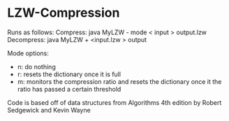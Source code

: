 # LZW-Compression

Runs as follows:
Compress: java MyLZW - mode < input > output.lzw
Decompress: java MyLZW + <input.lzw > output

Mode options:
- n: do nothing
- r: resets the dictionary once it is full
- m: monitors the compression ratio and resets the dictionary once it the ratio has passed a certain threshold

Code is based off of data structures from Algorithms 4th edition by Robert Sedgewick and Kevin Wayne

